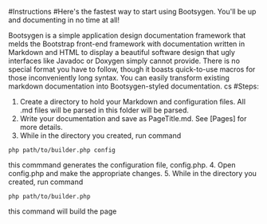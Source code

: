 #Instructions
#Here's the fastest way to start using Bootsygen. You'll be up and documenting in no time at all!

Bootsygen is a simple application design documentation framework that melds the Bootstrap front-end framework with documentation written in Markdown and HTML to display a beautiful software design that ugly interfaces like Javadoc or Doxygen simply cannot provide. There is no special format you have to follow, though it boasts quick-to-use macros for those inconveniently long syntax. You can easily transform existing markdown documentation into Bootsygen-styled documentation.
cs
#Steps:

1. Create a directory to hold your Markdown and configuration files. All .md files will be parsed in this folder will be parsed.
2. Write your documentation and save as PageTitle.md. See [Pages] for more details.
3. While in the directory you created, run command
```
php path/to/builder.php config
```
this commmand generates the configuration file, config.php.
4. Open config.php and make the appropriate changes.
5. While in the directory you created, run command 
```
php path/to/builder.php
```
this command will build the page

